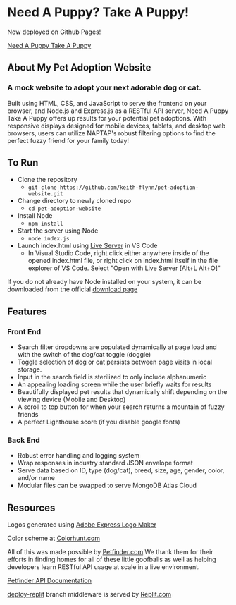 # Need A Puppy? Take A Puppy!

Now deployed on Github Pages!

[Need A Puppy Take A Puppy](https://keith-flynn.github.io/pet-adoption-website/)

## About My Pet Adoption Website

### A mock website to adopt your next adorable dog or cat.

Built using HTML, CSS, and JavaScript to serve the frontend on your browser, and Node.js and Express.js as a RESTful API server, Need A Puppy Take A Puppy offers up results for your potential pet adoptions. With responsive displays designed for mobile devices, tablets, and desktop web browsers, users can utilize NAPTAP's robust filtering options to find the perfect fuzzy friend for your family today!

## To Run

 - Clone the repository 
   - `git clone https://github.com/keith-flynn/pet-adoption-website.git`
 - Change directory to newly cloned repo
   - `cd pet-adoption-website`
 - Install Node
   - `npm install`
 - Start the server using Node
   - `node index.js`
 - Launch index.html using [Live Server](https://marketplace.visualstudio.com/items?itemName=ritwickdey.LiveServer) in VS Code
   - In Visual Studio Code, right click either anywhere inside of the opened index.html file, or right click on index.html itself in the file explorer of VS Code. Select "Open with Live Server [Alt+L Alt+O]"

If you do not already have Node installed on your system, it can be downloaded from the official [download page](https://nodejs.org/en/download)

## Features

### Front End

 - Search filter dropdowns are populated dynamically at page load and with the switch of the dog/cat toggle (doggle)
 - Toggle selection of dog or cat persists between page visits in local storage.
 - Input in the search field is sterilized to only include alphanumeric
 - An appealing loading screen while the user briefly waits for results
 - Beautifully displayed pet results that dynamically shift depending on the viewing device (Mobile and Desktop)
 - A scroll to top button for when your search returns a mountain of fuzzy friends
 - A perfect Lighthouse score (if you disable google fonts)

### Back End
 - Robust error handling and logging system
 - Wrap responses in industry standard JSON envelope format
 - Serve data based on ID, type (dog/cat), breed, size, age, gender, color, and/or name
 - Modular files can be swapped to serve MongoDB Atlas Cloud

## Resources

Logos generated using [Adobe Express Logo Maker](https://express.adobe.com/express-apps/logo-maker/preview)

Color scheme at [Colorhunt.com](https://colorhunt.co/palette/1b262c0f4c753282b8bbe1fa)

All of this was made possible by [Petfinder.com](https://www.petfinder.com/) We thank them for their efforts in finding homes for all of these little goofballs as well as helping developers learn RESTful API usage at scale in a live environment.

[Petfinder API Documentation](https://www.petfinder.com/developers/v2/docs/)

[deploy-replit](https://github.com/keith-flynn/pet-adoption-website/tree/deploy-replit) branch middleware is served by [Replit.com](https://replit.com/)